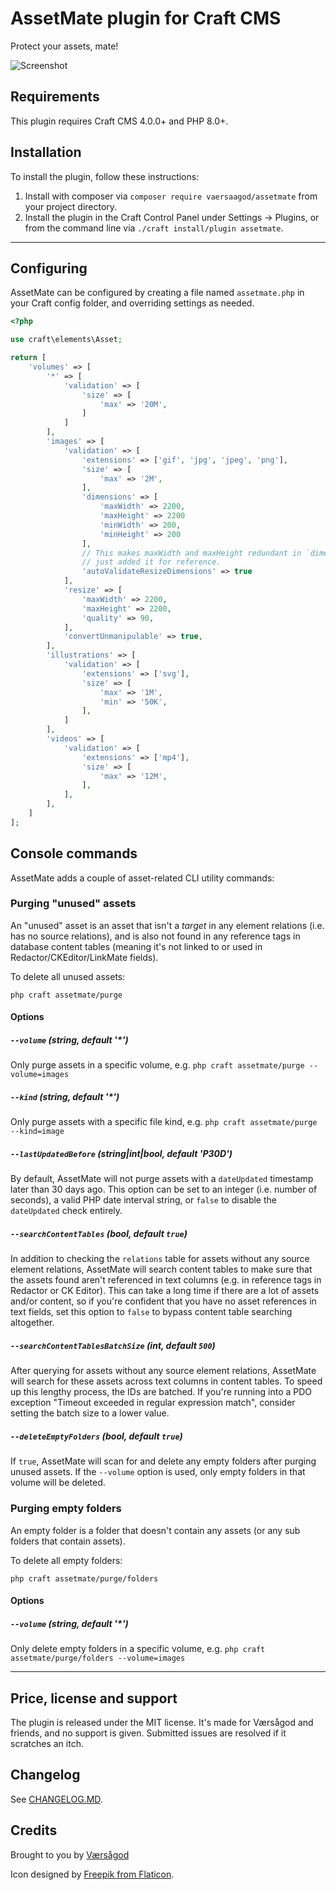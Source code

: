 AssetMate plugin for Craft CMS
===

Protect your assets, mate!
  
![Screenshot](resources/plugin_logo.png)

## Requirements

This plugin requires Craft CMS 4.0.0+ and PHP 8.0+. 

## Installation

To install the plugin, follow these instructions:

1. Install with composer via `composer require vaersaagod/assetmate` from your project directory.
2. Install the plugin in the Craft Control Panel under Settings → Plugins, or from the command line via `./craft install/plugin assetmate`.

---

## Configuring

AssetMate can be configured by creating a file named `assetmate.php` in your Craft config folder, 
and overriding settings as needed. 

```php
<?php

use craft\elements\Asset;

return [
    'volumes' => [
        '*' => [
            'validation' => [
                'size' => [
                    'max' => '20M',
                ]
            ]
        ],
        'images' => [
            'validation' => [
                'extensions' => ['gif', 'jpg', 'jpeg', 'png'],
                'size' => [
                    'max' => '2M',
                ],
                'dimensions' => [
                    'maxWidth' => 2200, 
                    'maxHeight' => 2200 
                    'minWidth' => 200, 
                    'minHeight' => 200 
                ],
                // This makes maxWidth and maxHeight redundant in `dimensions` (and is the default),
                // just added it for reference.  
                'autoValidateResizeDimensions' => true 
            ],
            'resize' => [
                'maxWidth' => 2200,
                'maxHeight' => 2200,
                'quality' => 90,
            ],
            'convertUnmanipulable' => true,
        ],        
        'illustrations' => [
            'validation' => [
                'extensions' => ['svg'],
                'size' => [
                    'max' => '1M',
                    'min' => '50K',
                ],
            ]
        ],        
        'videos' => [
            'validation' => [
                'extensions' => ['mp4'],
                'size' => [
                    'max' => '12M',
                ],
            ],
        ],
    ]
];
```

## Console commands  

AssetMate adds a couple of asset-related CLI utility commands:  

### Purging "unused" assets  

An "unused" asset is an asset that isn't a *target* in any element relations (i.e. has no source relations), and is also not found in any reference tags in database content tables (meaning it's not linked to or used in Redactor/CKEditor/LinkMate fields).    

To delete all unused assets:  

`php craft assetmate/purge`

#### Options

##### `--volume` (string, default '*')  
Only purge assets in a specific volume, e.g. `php craft assetmate/purge --volume=images`  

##### `--kind` (string, default '*')  
Only purge assets with a specific file kind, e.g. `php craft assetmate/purge --kind=image`  

##### `--lastUpdatedBefore` (string|int|bool, default 'P30D')  
By default, AssetMate will not purge assets with a `dateUpdated` timestamp later than 30 days ago. This option can be set to an integer (i.e. number of seconds), a valid PHP date interval string, or `false` to disable the `dateUpdated` check entirely.  

##### `--searchContentTables` (bool, default `true`)  
In addition to checking the `relations` table for assets without any source element relations, AssetMate will search content tables to make sure that the assets found aren't referenced in text columns (e.g. in reference tags in Redactor or CK Editor). This can take a long time if there are a lot of assets and/or content, so if you're confident that you have no asset references in text fields, set this option to `false` to bypass content table searching altogether.  

##### `--searchContentTablesBatchSize` (int, default `500`)  
After querying for assets without any source element relations, AssetMate will search for these assets across text columns in content tables. To speed up this lengthy process, the IDs are batched. If you're running into a PDO exception "Timeout exceeded in regular expression match", consider setting the batch size to a lower value.  

##### `--deleteEmptyFolders` (bool, default `true`)  
If `true`, AssetMate will scan for and delete any empty folders after purging unused assets. If the `--volume` option is used, only empty folders in that volume will be deleted.    

### Purging empty folders  

An empty folder is a folder that doesn't contain any assets (or any sub folders that contain assets).  

To delete all empty folders:  

`php craft assetmate/purge/folders`  

#### Options  

##### `--volume` (string, default '*')
Only delete empty folders in a specific volume, e.g. `php craft assetmate/purge/folders --volume=images`  

---

## Price, license and support

The plugin is released under the MIT license. It's made for Værsågod and friends, and no support 
is given. Submitted issues are resolved if it scratches an itch. 

## Changelog

See [CHANGELOG.MD](https://raw.githubusercontent.com/vaersaagod/AssetMate/master/CHANGELOG.md).

## Credits

Brought to you by [Værsågod](https://www.vaersaagod.no)

Icon designed by [Freepik from Flaticon](https://www.flaticon.com/authors/freepik).
